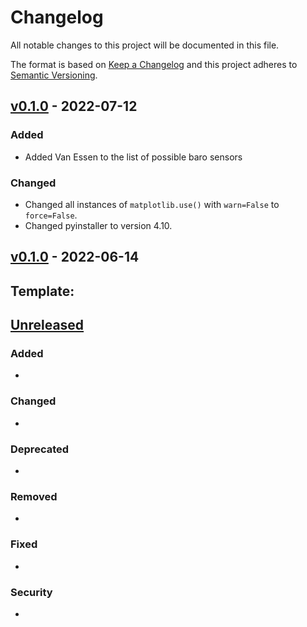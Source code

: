 # Changelog

All notable changes to this project will be documented in this file.

The format is based on [Keep a Changelog](http://keepachangelog.com/en/1.0.0/)
and this project adheres to [Semantic Versioning](http://semver.org/spec/v2.0.0.html).

## [v0.1.0](https://code.usgs.gov/wavelab/wavelab/-/tree/dev) - 2022-07-12

### Added 

- Added Van Essen to the list of possible baro sensors

### Changed  

- Changed all instances of `matplotlib.use()` with `warn=False` to `force=False`.
- Changed pyinstaller to version 4.10.

## [v0.1.0](https://code.usgs.gov/wavelab/wavelab/-/tags/v0.1.0) - 2022-06-14



## Template:
## [Unreleased](https://code.usgs.gov/wavelab/wavelab/-/tree/dev)

### Added 

-

### Changed  

-

### Deprecated 

-

### Removed 

- 

### Fixed  

- 

### Security  

- 
